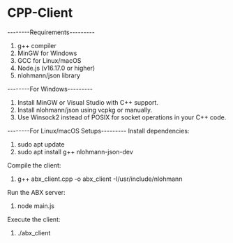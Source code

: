 # CPP-Client

--------Requirements---------
1. g++ compiler
2. MinGW for Windows
3. GCC for Linux/macOS
4. Node.js (v16.17.0 or higher)
5. nlohmann/json library

--------For Windows---------
1. Install MinGW or Visual Studio with C++ support.
2. Install nlohmann/json using vcpkg or manually.
3. Use Winsock2 instead of POSIX for socket operations in your C++ code.

--------For Linux/macOS Setups---------
Install dependencies:
1. sudo apt update
2. sudo apt install g++ nlohmann-json-dev

Compile the client:
1. g++ abx_client.cpp -o abx_client -I/usr/include/nlohmann

Run the ABX server:
1. node main.js

Execute the client:
1. ./abx_client
